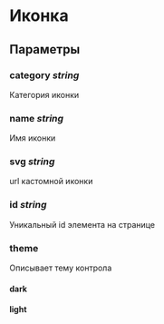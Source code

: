 # Иконка

## Параметры

### category *string*

Категория иконки

### name *string*

Имя иконки

### svg *string*

url кастомной иконки

### id *string*

Уникальный id элемента на странице

### theme

Описывает тему контрола

#### dark

#### light
